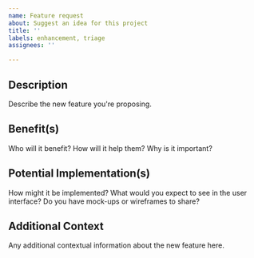 ```yaml
---
name: Feature request
about: Suggest an idea for this project
title: ''
labels: enhancement, triage
assignees: ''

---
```


## Description

Describe the new feature you're proposing.

## Benefit(s)

Who will it benefit? How will it help them? Why is it important? 

## Potential Implementation(s)

How might it be implemented? What would you expect to see in the user interface? Do you have mock-ups or wireframes to share?

## Additional Context

Any additional contextual information about the new feature here.

